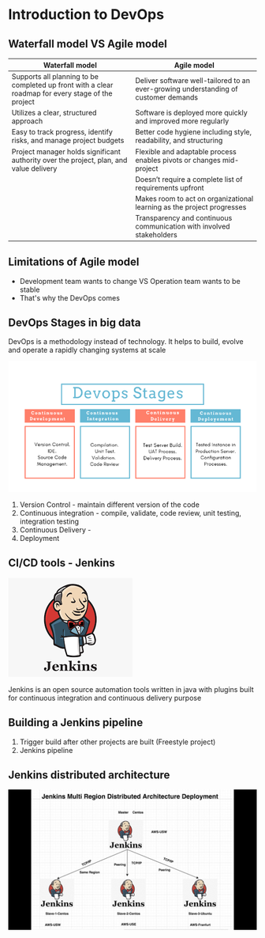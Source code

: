 # Introduction to DevOps

## Waterfall model VS Agile model 

| Waterfall model  | Agile model|
| ------------- | ------------- |
| Supports all planning to be completed up front with a clear roadmap for every stage of the project  | Deliver software well-tailored to an ever-growing understanding of customer demands  |
| Utilizes a clear, structured approach | Software is deployed more quickly and improved more regularly  |
| Easy to track progress, identify risks, and manage project budgets|Better code hygiene including style, readability, and structuring|
| Project manager holds significant authority over the project, plan, and value delivery|Flexible and adaptable process enables pivots or changes mid-project|
||Doesn’t require a complete list of requirements upfront|
||Makes room to act on organizational learning as the project progresses|
||Transparency and continuous communication with involved stakeholders|


## Limitations of Agile model

* Development team wants to change VS Operation team wants to be stable
* That's why the DevOps comes

## DevOps Stages in big data
DevOps is a methodology instead of technology​. It helps to build, evolve and operate a rapidly changing systems at scale​


![alt text](https://github.com/keithonpy/ITC_DevOps_pipeline/blob/main/chart/stages.png)
1. Version Control - maintain different version of the code
2. Continuous integration - compile, validate, code review, unit testing, integration testing
3. Continuous Delivery - 
4. Deployment

## CI/CD tools - Jenkins
![alt text](https://github.com/keithonpy/ITC_DevOps_pipeline/blob/main/chart/Jenkins_icon.png)

Jenkins is an open source automation tools written in java with plugins built for continuous integration and continuous delivery purpose

## Building a Jenkins pipeline

1. Trigger build after other projects are built (Freestyle project)
2. Jenkins pipeline


## Jenkins distributed architecture

![alt text](https://github.com/keithonpy/ITC_DevOps_pipeline/blob/main/chart/master-slave.jpg)
